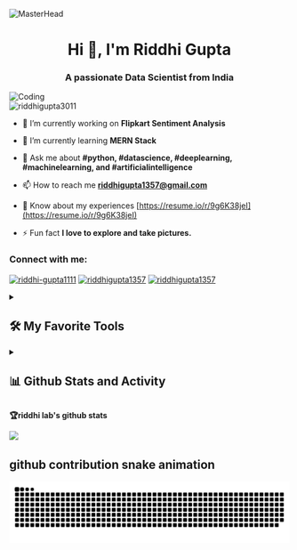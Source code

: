 ![MasterHead](https://mir-s3-cdn-cf.behance.net/project_modules/max_1200/81bb4b165684019.640b6038d133e.gif)

<h1 align="center">Hi 👋, I'm Riddhi Gupta</h1>

<h3 align="center">A passionate Data Scientist from India</h3>

<img align="left" alt="Coding" width="400" src="https://user-images.githubusercontent.com/74038190/221352975-94759904-aa4c-4032-a8ab-b546efb9c478.gif">

<p align="left"> <img src="https://komarev.com/ghpvc/?username=riddhigupta3011&label=Profile%20views&color=0e75b6&style=flat" alt="riddhigupta3011" /> </p>

- 🔭 I’m currently working on **Flipkart Sentiment Analysis**
  

- 🌱 I’m currently learning **MERN Stack**


- 💬 Ask me about **#python, #datascience, #deeplearning, #machinelearning, and #artificialintelligence**
  

- 📫 How to reach me **riddhigupta1357@gmail.com**
  

- 📄 Know about my experiences [https://resume.io/r/9g6K38jeI](https://resume.io/r/9g6K38jeI)
  

- ⚡ Fun fact **I love to explore and take pictures.**
  

<h3 align="left">Connect with me:</h3>
<p align="left">
<a href="https://linkedin.com/in/riddhi-gupta1111" target="blank"><img align="center" src="https://raw.githubusercontent.com/rahuldkjain/github-profile-readme-generator/master/src/images/icons/Social/linked-in-alt.svg" alt="riddhi-gupta1111" height="30" width="40" /></a>
<a href="https://www.hackerrank.com/riddhigupta1357" target="blank"><img align="center" src="https://raw.githubusercontent.com/rahuldkjain/github-profile-readme-generator/master/src/images/icons/Social/hackerrank.svg" alt="riddhigupta1357" height="30" width="40" /></a>
<a href="https://auth.geeksforgeeks.org/user/riddhigupta1357" target="blank"><img align="center" src="https://raw.githubusercontent.com/rahuldkjain/github-profile-readme-generator/master/src/images/icons/Social/geeks-for-geeks.svg" alt="riddhigupta1357" height="30" width="40" /></a>
</p>

<details> 
  <summary><h2>🛠️ My Favorite Tools</h2></summary>

  | 👨‍💻 Programming and Markup Languages
  | :--- |
  | ![Python](https://img.shields.io/badge/python-3670A0?style=for-the-badge&logo=python&logoColor=ffdd54) ![R](https://img.shields.io/badge/r-%23276DC3.svg?style=for-the-badge&logo=r&logoColor=white) ![HTML5](https://img.shields.io/badge/html5-%23E34F26.svg?style=for-the-badge&logo=html5&logoColor=white) ![CSS3](https://img.shields.io/badge/css3-%231572B6.svg?style=for-the-badge&logo=css3&logoColor=white) ![Markdown](https://img.shields.io/badge/Markdown-000000.svg?style=for-the-badge&logo=Markdown&logoColor=white) ![SQL](https://custom-icon-badges.demolab.com/badge/SQL-025E8C.svg?style=for-the-badge&logo=SQL&logoColor=white)
  | **🧰 Frameworks and Libraries**
  | ![Bootstrap](https://img.shields.io/badge/bootstrap-%23563D7C.svg?style=for-the-badge&logo=bootstrap&logoColor=white) ![Flask](https://img.shields.io/badge/Flask-000000.svg?style=for-the-badge&logo=Flask&logoColor=white) ![Numpy](https://img.shields.io/badge/Numpy-013243.svg?style=for-the-badge&logo=Numpy&logoColor=white) ![Pandas](https://img.shields.io/badge/Pandas-150458.svg?style=for-the-badge&logo=Pandas&logoColor=white) ![TensorFlow](https://img.shields.io/badge/TensorFlow-FF6F00.svg?style=for-the-badge&logo=TensorFlow&logoColor=white) ![scikit-learn](https://img.shields.io/badge/scikit--learn-%23F7931E.svg?style=for-the-badge&logo=scikit-learn&logoColor=white) ![PyTorch](https://img.shields.io/badge/PyTorch-%23EE4C2C.svg?style=for-the-badge&logo=PyTorch&logoColor=white) ![SciPy](https://img.shields.io/badge/SciPy-%230C55A5.svg?style=for-the-badge&logo=scipy&logoColor=%white) ![Keras](https://img.shields.io/badge/Keras-%23D00000.svg?style=for-the-badge&logo=Keras&logoColor=white) 
  | **🗄️ Databases and Cloud Hosting** 
  | ![MicrosoftSQLServer](https://img.shields.io/badge/Microsoft%20SQL%20Sever-CC2927?style=for-the-badge&logo=microsoft%20sql%20server&logoColor=white) ![MongoDB](https://img.shields.io/badge/MongoDB-%234ea94b.svg?style=for-the-badge&logo=mongodb&logoColor=white) ![MySQL](https://img.shields.io/badge/mysql-%2300f.svg?style=for-the-badge&logo=mysql&logoColor=white) ![SQLite](https://img.shields.io/badge/sqlite-%2307405e.svg?style=for-the-badge&logo=sqlite&logoColor=white) ![Notion](https://img.shields.io/badge/Notion-010101.svg?style=for-the-badge&logo=mongodb&logoColor=white)
  | **💻 Software and Tools**
  | ![Anaconda](https://img.shields.io/badge/Anaconda-%2344A833.svg?style=for-the-badge&logo=anaconda&logoColor=white) ![Adobe](https://img.shields.io/badge/Adobe-FF0000.svg?style=for-the-badge&logo=Adobe&logoColor=white) ![Discord](https://img.shields.io/badge/-Discord-5865F2.svg?style=for-the-badge&logo=Discord&logoColor=white) ![Git](https://img.shields.io/badge/Git-F05033.svg?style=for-the-badge&logo=Git&logoColor=white) ![Github Desktop](https://img.shields.io/badge/GitHub%20Desktop-8034A9.svg?style=for-the-badge&logo=Github%20Desktop&logoColor=white) ![Sheets](https://img.shields.io/badge/Sheets-34A853.svg?style=for-the-badge&logo=Sheets&logoColor=white) ![Postman](https://img.shields.io/badge/Postman-FF6C37?style=for-the-badge&logo=Postman&logoColor=white) ![VisualStudio Code](https://img.shields.io/badge/Visual%20Studio%20Code-0078d7.svg?style=for-the-badge&logo=Visual%20Studio%20Code&logoColor=white)  |

</details>
<details> 
  <summary><h2>📊 Github Stats and Activity</h2></summary>

  <h3>🔥 Streak Stats</h3>
  <p>
    <a href="https://github.com/riddhigupta3011/github-readme-streak-stats">
      <img title="🔥 Get streak stats for your profile at git.io/streak-stats" alt="riddhigupta3011's streak" src="https://streak-stats.demolab.com/?user=riddhigupta3011&theme=monokai-metallian&hide_border=true"/>
    </a>

  <summary><h3>💻 GitHub Profile Stats</h3></summary>

  <p><img align="left" src="https://github-readme-stats.vercel.app/api/top-langs?username=riddhigupta3011&show_icons=true&locale=en&layout=compact" alt="riddhigupta3011" /></p>

  <p>&nbsp;<img align="center" src="https://github-readme-stats.vercel.app/api?username=riddhigupta3011&show_icons=true&locale=en" alt="riddhigupta3011" /></p>
  <br/>
  <h3>🔝 Top Contributed Repo</h3>
  <a href="https://github-contributor-stats.vercel.app/api?username=riddhigupta3011&limit=5&theme=flat&combine_all_yearly_contributions=true"/></a>

  <a href="https://github.com/ashutosh00710/github-readme-activity-graph"><img alt="riddhigupta's Activity Graph" src="https://github-readme-activity-graph.vercel.app/graph/?username=riddhigupta3011&&theme=rogue" /></a>
</details>



  <strong>🏆riddhi lab's github stats</strong>

<a href="https://stats.hyochan.dev/en/stats/riddhigupta3011"><img src="https://stats.hyochan.dev/api/github-stats?login=riddhigupta3011" width="600" /></a>


## github contribution snake animation
<picture>
  <img
    alt="github contribution grid snake animation"
    src="https://raw.githubusercontent.com/Riddhigupta3011/Riddhigupta3011/output/github-contribution-grid-snake.svg"
  />

